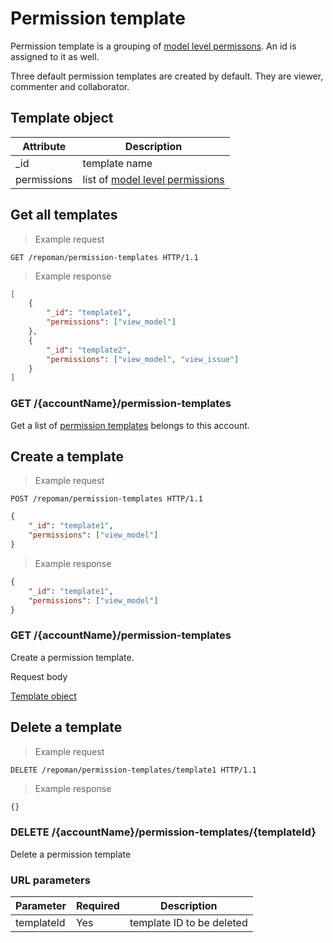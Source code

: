 # Permission template

Permission template is a grouping of [model level permissons](#model-level). An id is assigned to it as well.

Three default permission templates are created by default. They are viewer, commenter and collaborator.

## Template object
Attribute | Description
--------- | -------
_id  | template name
permissions | list of [model level permissions](#model-level)


## Get all templates

> Example request

```http
GET /repoman/permission-templates HTTP/1.1
```

> Example response

```json
[
	{
		"_id": "template1",
		"permissions": ["view_model"]
	},
	{
		"_id": "template2",
		"permissions": ["view_model", "view_issue"]
	}
]
```

### GET /{accountName}/permission-templates

Get a list of [permission templates](#template-object) belongs to this account.

## Create a template

> Example request

```http
POST /repoman/permission-templates HTTP/1.1
```
```json
{
	"_id": "template1",
	"permissions": ["view_model"]
}
```

> Example response

```json
{
	"_id": "template1",
	"permissions": ["view_model"]
}
```

### GET /{accountName}/permission-templates

Create a permission template.

Request body

[Template object](#template-object)

## Delete a template

> Example request

```http
DELETE /repoman/permission-templates/template1 HTTP/1.1
```

> Example response

```json
{}
```

### DELETE /{accountName}/permission-templates/{templateId}

Delete a permission template

### URL parameters

Parameter | Required | Description
--------- | ------- | -------
templateId | Yes | template ID to be deleted
